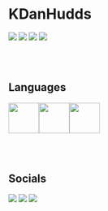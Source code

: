 # KDanHudds

<img src="https://github-readme-stats.vercel.app/api?username=KDanHudds&show_icons=true&theme=dark"/>
<img src="https://github-readme-streak-stats.herokuapp.com/?user=KDanHudds&show_icons=true&theme=dark"/>
<img src="https://github-readme-stats.vercel.app/api/pin/?username=KDanHudds&repo=Motion-Hub&show_icons=true&theme=dark"/>
<img src="https://github-readme-stats.vercel.app/api/pin/?username=KDanHudds&repo=Motion-Universal-Aimbot&show_icons=true&theme=dark"/>

<br></br>
<h2>Languages</h2>
<img height=60 src="https://cdn.jsdelivr.net/gh/devicons/devicon/icons/lua/lua-plain-wordmark.svg"><img height=60 src="https://cdn.jsdelivr.net/gh/devicons/devicon/icons/python/python-original-wordmark.svg"><img height=60 src="https://cdn.jsdelivr.net/gh/devicons/devicon/icons/html5/html5-original-wordmark.svg">

<br></br>

<h2>Socials</h2>

[![](https://img.shields.io/badge/Twitter-12100E?style=for-the-badge)](https://twitter.com/KDanHudds)
[![](https://img.shields.io/badge/Youtube-12100E?style=for-the-badge)](https://www.youtube.com/channel/UCQ_RNA_l8O4PJkDi-iqfsqw)
[![](https://img.shields.io/badge/Twitch-12100E?style=for-the-badge)](https://www.twitch.tv/kdanhudds?ab_channel=kdanhudds)

<!--
**KDanHudds/KDanHudds** is a ✨ _special_ ✨ repository because its `README.md` (this file) appears on your GitHub profile.
